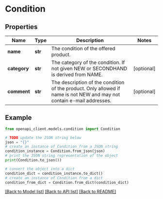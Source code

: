 # Condition


## Properties

Name | Type | Description | Notes
------------ | ------------- | ------------- | -------------
**name** | **str** | The condition of the offered product. | 
**category** | **str** | The category of the condition. If not given NEW or SECONDHAND is derived from NAME. | [optional] 
**comment** | **str** | The description of the condition of the product. Only allowed if name is not NEW and may not contain e-mail addresses. | [optional] 

## Example

```python
from openapi_client.models.condition import Condition

# TODO update the JSON string below
json = "{}"
# create an instance of Condition from a JSON string
condition_instance = Condition.from_json(json)
# print the JSON string representation of the object
print(Condition.to_json())

# convert the object into a dict
condition_dict = condition_instance.to_dict()
# create an instance of Condition from a dict
condition_from_dict = Condition.from_dict(condition_dict)
```
[[Back to Model list]](../README.md#documentation-for-models) [[Back to API list]](../README.md#documentation-for-api-endpoints) [[Back to README]](../README.md)



